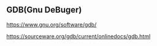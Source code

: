 ## GDB(Gnu DeBuger)

https://www.gnu.org/software/gdb/


https://sourceware.org/gdb/current/onlinedocs/gdb.html

